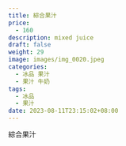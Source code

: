 ```yaml
---
title: 綜合果汁
price:
  - 160
description: mixed juice
draft: false
weight: 29
image: images/img_0020.jpeg
categories:
  - 冰品 果汁
  - 果汁 牛奶
tags:
  - 冰品
  - 果汁
date: 2023-08-11T23:15:02+08:00
---
```


 綜合果汁
